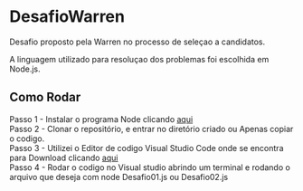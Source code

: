 # DesafioWarren
Desafio proposto pela Warren no processo de seleçao a candidatos.

A linguagem utilizado para resoluçao dos problemas foi escolhida em Node.js.

## Como Rodar

Passo 1 - Instalar o programa Node clicando [aqui](https://nodejs.org/en/download/)		    
Passo 2 - Clonar o repositório, e entrar no diretório criado ou Apenas copiar o codigo.		        
Passo 3 - Utilizei o Editor de codigo Visual Studio Code onde se encontra para Download clicando [aqui](https://visualstudio.microsoft.com/pt-br/downloads/)                
Passo 4 - Rodar o codigo no Visual studio abrindo um terminal e rodando o arquivo que deseja com node Desafio01.js ou Desafio02.js 

